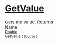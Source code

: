 # [GetValue](./CubicInterpolation-100663729.md)

Gets the value.
Returns<img width=500/>Name
<br>
<sub>[Double](https://docs.microsoft.com/en-us/dotnet/api/System.Double)</sub><img width=500/><sub>[GetValue](./CubicInterpolation-100663729.md) ( [`Double`](https://docs.microsoft.com/en-us/dotnet/api/System.Double) )</sub><br>


